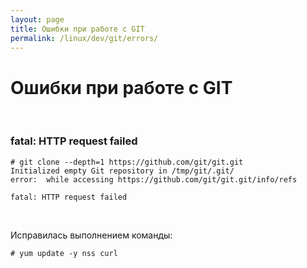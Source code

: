 ```yaml
---
layout: page
title: Ошибки при работе с GIT
permalink: /linux/dev/git/errors/
---
```



# Ошибки при работе с GIT


<br/>

### fatal: HTTP request failed

    # git clone --depth=1 https://github.com/git/git.git
    Initialized empty Git repository in /tmp/git/.git/
    error:  while accessing https://github.com/git/git.git/info/refs

    fatal: HTTP request failed

<br/>

Исправилась выполнением команды:

    # yum update -y nss curl